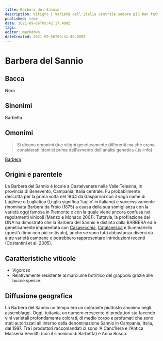 ```yaml
---
title: Barbera del Sannio
description: Vitigno | Varietà dell'Italia centrale sempre più ben fatta e non collegata alle Barbera più settentrionali.
published: true
date: 2021-09-06T09:42:17.400Z
tags: 
editor: markdown
dateCreated: 2021-09-06T09:41:40.289Z
---
```


# Barbera del Sannio

## Bacca
Nera
## Sinonimi
Barbetta

## Omonimi
> Si dicono omonimi due vitigni geneticamente differenti ma che erano considerati identici prima dell'avvento dell'analisi genetica
{.is-info}

[Barbera](/vitigni/bacca-nera/barbera)

## Origini e parentele
La Barbera del Sannio è locale a Castelvenere nella Valle Telesina, in provincia di Benevento, Campania, Italia centrale. Fu probabilmente descritta per la prima volta nel 1844 da Gasparrini con il vago nome di Lugliese o Lugliatica (Luglio significa 'luglio' in italiano) e successivamente rinominata Barbera da Froio (1875) a causa della sua somiglianza con la varietà oggi famosa in Piemonte e con la quale viene ancora confusa nei regolamenti vinicoli (Manzo e Monaco 2001). Tuttavia, la profilazione del DNA ha dimostrato che la Barbera del Sannio è distinta dalla BARBERA ed è geneticamente imparentata con [Casavecchia](/vitigni/bacca-nera/casavecchia), [Catalanesca](/vitigni/bacca-nera/catalanesca) e Summariello (quest'ultimo non più coltivato), anche se sono tutti abbastanza diversi da altre varietà campane e potrebbero rappresentare introduzioni recenti (Costantini et al. 2005).
 

## Caratteristiche viticole
- Vigoroso
- Relativamente resistente al marciume botritico del grappolo grazie alle bucce spesse.

## Diffusione geografica
La Barbera del Sannio un tempo era un colorante piuttosto anonimo negli assemblaggi. Oggi, tuttavia, un numero crescente di produttori sta facendo vini varietali profondamente colorati, di medio corpo e profumati che sono stati autorizzati all'interno della denominazione Sannio in Campania, Italia, dal 1997. Tra i produttori raccomandati ci sono 'A Canc'llera e l'Antica Masseria Venditti (con il sinonimo di Barbetta) e Anna Bosco.